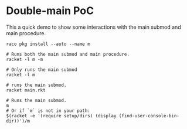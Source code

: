 # Double-main PoC

This a quick demo to show some interactions with the main submod and main
procedure.

```
raco pkg install --auto --name m

# Runs both the main submod and main procedure.
racket -l m -m

# Only runs the main submod
racket -l m

# runs the main submod.
racket main.rkt

# Runs the main submod.
m
# Or if `m` is not in your path:
$(racket -e '(require setup/dirs) (display (find-user-console-bin-dir))')/m
```
